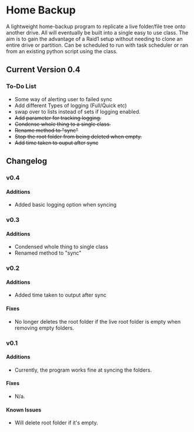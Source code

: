 # Home Backup

A lightweight home-backup program to replicate a live folder/file tree onto another drive. All will eventually be built into a single easy to use class.
The aim is to gain the advantage of a Raid1 setup without needing to clone an entire drive or partition. Can be scheduled to run with task scheduler or ran from an existing python script using the class.

## Current Version 0.4
### To-Do List
- Some way of alerting user to failed sync
- Add different Types of logging (Full/Quick etc)
- swap over to lists instead of sets if logging enabled.
- ~~Add parameter for tracking logging.~~
- ~~Condense whole thing to a single class.~~
- ~~Rename method to "sync"~~
- ~~Stop the root folder from being deleted when empty.~~
- ~~Add time taken to ouput after sync~~

## Changelog
### v0.4
#### Additions
- Added basic logging option when syncing



### v0.3
#### Additions
- Condensed whole thing to single class
- Renamed method to "sync"



### v0.2
#### Additions
- Added time taken to output after sync 

#### Fixes
- No longer deletes the root folder if the live root folder is empty when removing empty folders.



### v0.1
#### Additions
- Currently, the program works fine at syncing the folders.

#### Fixes
- N/a.

#### Known Issues
- Will delete root folder if it's empty.